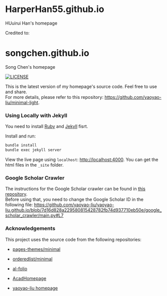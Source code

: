 # HarperHan55.github.io
HUuirui Han's homepage

Credited to:
# songchen.github.io
Song Chen's homepage

[![LICENSE](https://img.shields.io/github/license/yaoyao-liu/minimal-light?style=flat-square&logo=creative-commons&color=EF9421)](https://github.com/yaoyao-liu/yaoyao-liu.github.io/blob/main/LICENSE)

This is the latest version of my homepage's source code. Feel free to use and share.
<br />
For more details, please refer to this repository: <https://github.com/yaoyao-liu/minimal-light>.

### Using Locally with Jekyll

You need to install [Ruby](https://www.ruby-lang.org/en/) and [Jekyll](https://jekyllrb.com/) fisrt.

Install and run:

```bash
bundle install
bundle exec jekyll server
```
View the live page using `localhost`:
<http://localhost:4000>. You can get the html files in the `_site` folder.

### Google Scholar Crawler

The instructions for the Google Scholar crawler can be found in [this repository](https://github.com/RayeRen/acad-homepage.github.io).
<br>
Before using that, you need to change the Google Scholar ID in the following file:
https://github.com/yaoyao-liu/yaoyao-liu.github.io/blob/7d16d828a229580815428782fb74d937710eb50e/google_scholar_crawler/main.py#L7


### Acknowledgements

This project uses the source code from the following repositories:

* [pages-themes/minimal](https://github.com/pages-themes/minimal)

* [orderedlist/minimal](https://github.com/orderedlist/minimal)

* [al-folio](https://github.com/alshedivat/al-folio)

* [AcadHomepage](https://github.com/RayeRen/acad-homepage.github.io)

* [yaoyao-liu homepage](https://github.com/yaoyao-liu/yaoyao-liu.github.io)
